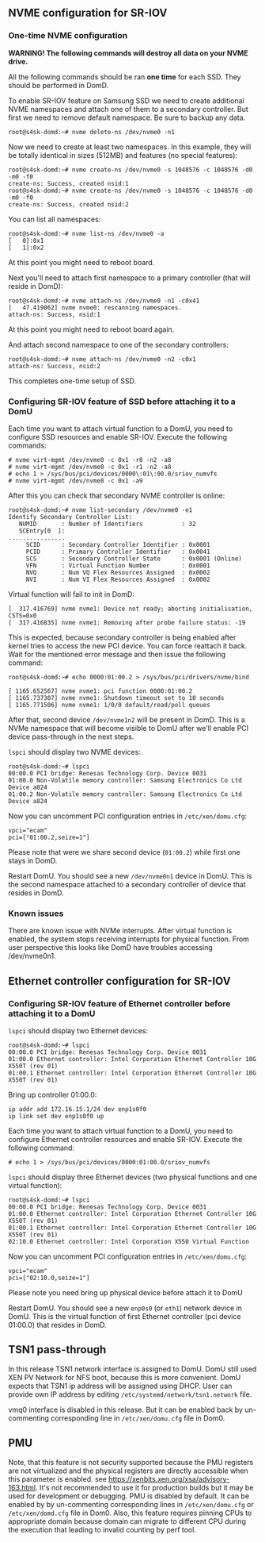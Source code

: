 ## NVME configuration for SR-IOV

### One-time NVME configuration

**WARNING! The following commands will destroy all data on your NVME
drive.**

All the following commands should be ran **one time** for each SSD. They
should be performed in DomD.

To enable SR-IOV feature on Samsung SSD we need to create additional
NVME namespaces and attach one of them to a secondary controller. But
first we need to remove default namespace. Be sure to backup any data.

```
root@s4sk-domd:~# nvme delete-ns /dev/nvme0 -n1
```

Now we need to create at least two namespaces. In this example, they will be
totally identical in sizes (512MB) and features (no special features):

```
root@s4sk-domd:~# nvme create-ns /dev/nvme0 -s 1048576 -c 1048576 -d0 -m0 -f0
create-ns: Success, created nsid:1
root@s4sk-domd:~# nvme create-ns /dev/nvme0 -s 1048576 -c 1048576 -d0 -m0 -f0
create-ns: Success, created nsid:2
```

You can list all namespaces:

```
root@s4sk-domd:~# nvme list-ns /dev/nvme0 -a
[   0]:0x1
[   1]:0x2
```

At this point you might need to reboot board.

Next you'll need to attach first namespace to a primary controller
(that will reside in DomD):

```
root@s4sk-domd:~# nvme attach-ns /dev/nvme0 -n1 -c0x41
[   47.419062] nvme nvme0: rescanning namespaces.
attach-ns: Success, nsid:1
```

At this point you might need to reboot board again.

And attach second namespace to one of the secondary controllers:

```
root@s4sk-domd:~# nvme attach-ns /dev/nvme0 -n2 -c0x1
attach-ns: Success, nsid:2
```

This completes one-time setup of SSD.


### Configuring SR-IOV feature of SSD before attaching it to a DomU

Each time you want to attach virtual function to a DomU, you need to
configure SSD resources and enable SR-IOV. Execute the following commands:

```
# nvme virt-mgmt /dev/nvme0 -c 0x1 -r0 -n2 -a8
# nvme virt-mgmt /dev/nvme0 -c 0x1 -r1 -n2 -a8
# echo 1 > /sys/bus/pci/devices/0000\:01\:00.0/sriov_numvfs
# nvme virt-mgmt /dev/nvme0 -c 0x1 -a9
```

After this you can check that secondary NVME controller is online:

```
root@s4sk-domd:~# nvme list-secondary /dev/nvme0 -e1
Identify Secondary Controller List:
   NUMID       : Number of Identifiers           : 32
   SCEntry[0  ]:
................
     SCID      : Secondary Controller Identifier : 0x0001
     PCID      : Primary Controller Identifier   : 0x0041
     SCS       : Secondary Controller State      : 0x0001 (Online)
     VFN       : Virtual Function Number         : 0x0001
     NVQ       : Num VQ Flex Resources Assigned  : 0x0002
     NVI       : Num VI Flex Resources Assigned  : 0x0002
```

Virtual function will fail to init in DomD:

```
[  317.416769] nvme nvme1: Device not ready; aborting initialisation, CSTS=0x0
[  317.416835] nvme nvme1: Removing after probe failure status: -19
```

This is expected, because secondary controller is being enabled after
kernel tries to access the new PCI device. You can force reattach it
back. Wait for the mentioned error message and then issue the
following command:

```
root@s4sk-domd:~# echo 0000:01:00.2 > /sys/bus/pci/drivers/nvme/bind

[ 1165.652567] nvme nvme1: pci function 0000:01:00.2
[ 1165.737307] nvme nvme1: Shutdown timeout set to 10 seconds
[ 1165.771506] nvme nvme1: 1/0/0 default/read/poll queues
```

After that, second device `/dev/nvme1n2` will be present in DomD. This
is a NVMe namespace that will become visible to DomU after we'll enable
PCI device pass-through in the next steps.

`lspci` should display two NVME devices:

```
root@s4sk-domd:~# lspci
00:00.0 PCI bridge: Renesas Technology Corp. Device 0031
01:00.0 Non-Volatile memory controller: Samsung Electronics Co Ltd Device a824
01:00.2 Non-Volatile memory controller: Samsung Electronics Co Ltd Device a824
```

Now you can uncomment PCI configuration entries in `/etc/xen/domu.cfg`:

```
vpci="ecam"
pci=["01:00.2,seize=1"]
```

Please note that were we share second device (`01:00.2`) while first one stays in DomD.

Restart DomU. You should see a new `/dev/nvme0n1` device in DomU. This
is the second namespace attached to a secondary controller of device
that resides in DomD.

### Known issues

There are known issue with NVMe interrupts. After virtual function is
enabled, the system stops receiving interrupts for physical
function. From user perspective this looks like DomD have troubles
accessing /dev/nvme0n1.

## Ethernet controller configuration for SR-IOV

### Configuring SR-IOV feature of Ethernet controller before attaching it to a DomU

`lspci` should display two Ethernet devices:

```
root@s4sk-domd:~# lspci
00:00.0 PCI bridge: Renesas Technology Corp. Device 0031
01:00.0 Ethernet controller: Intel Corporation Ethernet Controller 10G X550T (rev 01)
01:00.1 Ethernet controller: Intel Corporation Ethernet Controller 10G X550T (rev 01)
```

Bring up controller 01:00.0:

```
ip addr add 172.16.15.1/24 dev enp1s0f0
ip link set dev enp1s0f0 up
```

Each time you want to attach virtual function to a DomU, you need to
configure Ethernet controller resources and enable SR-IOV.
Execute the following command:

```
# echo 1 > /sys/bus/pci/devices/0000:01:00.0/sriov_numvfs
```

`lspci` should display three Ethernet devices (two physical functions and
one virtual function):

```
root@s4sk-domd:~# lspci
00:00.0 PCI bridge: Renesas Technology Corp. Device 0031
01:00.0 Ethernet controller: Intel Corporation Ethernet Controller 10G X550T (rev 01)
01:00.1 Ethernet controller: Intel Corporation Ethernet Controller 10G X550T (rev 01)
02:10.0 Ethernet controller: Intel Corporation X550 Virtual Function
```

Now you can uncomment PCI configuration entries in `/etc/xen/domu.cfg`:

```
vpci="ecam"
pci=["02:10.0,seize=1"]
```

Please note you need bring up physical device before attach it to DomU

Restart DomU. You should see a new `enp0s0` (or `eth1`) network device in DomU. This
is the virtual function of first Ethernet controller (pci device 01:00.0)
that resides in DomD.

## TSN1 pass-through

In this release TSN1 network interface is assigned to DomU. DomU still
used XEN PV Network for NFS boot, because this is more
convenient. DomU expects that TSN1 ip address will be assigned using
DHCP. User can provide own IP address by editing
`/etc/systemd/network/tsn1.network` file.

vmq0 interface is disabled in this release. But it can be enabled back
by un-commenting corresponding line in `/etc/xen/domu.cfg` file in
Dom0.

## PMU
Note, that this feature is not security supported because the PMU registers
are not virtualized and the physical registers are directly accessible when
this parameter is enabled.
see https://xenbits.xen.org/xsa/advisory-163.html.
It's not recommended to use it for production builds but it may be
used for development or debugging.
PMU is disabled by default. It can be enabled by by un-commenting corresponding
lines in `/etc/xen/domu.cfg` or `/etc/xen/domd.cfg` file in Dom0.
Also, this feature requires pinning CPUs to appropriate domain because
domain can migrate to different CPU during the execution that leading
to invalid counting by perf tool.
